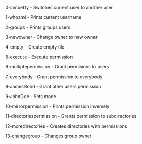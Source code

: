 0-iambetty - Switches current user to another user

1-whoami - Prints current username

2-groups - Prints groups users

3-newowner - Change owner to new owner

4-empty - Create empty file

5-execute - Execute permission

6-multiplepermission - Grant permisions to users

7-everybody - Grant permission to everybody

8-JamesBond - Grant other users permission

9-JohnDoe - Sets mode

10-mirrorpermission - Prints permission inversely

11-directoriespermission - Grants permission to subdirectories

12-moredirectories - Creates directories with permissions

13-changegroup - Changes group owner
